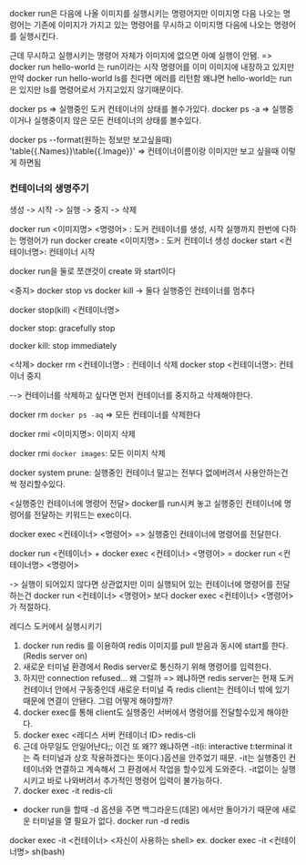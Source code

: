 

docker run은 다음에 나올 이미지를 실행시키는 명령어지만 이미지명 다음 나오는 명령어는 기존에 이미지가 가지고 있는 명령어를 무시하고 이미지명 다음에 나오는 명령어를 실행시킨다.

근데 무시하고 실행시키는 명령어 자체가 이미지에 없으면 아예 실행이 안됌. => docker run hello-world 는 run이라는 시작 명령어를 이미 이미지에 내장하고 있지만 만약 docker run hello-world ls를 친다면 에러를 리턴함 왜냐면 hello-world는 run은 있지만 ls를 명령어로서 가지고있지 않기때문이다.

docker ps => 실행중인 도커 컨테이너의 상태를 볼수가있다.
docker ps -a => 실행중이거나 실행중이지 않은 모든 컨테이너의 상태를 볼수있다.

docker ps --format(원하는 정보만 보고싶을때) 'table{{.Names}}\table{{.Image}}' => 컨테이너이름이랑 이미지만 보고 싶을때 이렇게 하면됨



### 컨테이너의 생명주기
생성 -> 시작 -> 실행 -> 중지 -> 삭제

docker run <이미지명> <명령어> : 도커 컨테이너를 생성, 시작 실행까지 한번에 다하는 명령어가 run
docker create <이미지명> : 도커 컨테이너 생성
docker start <컨테이너명>: 컨테이너 시작

docker run을 둘로 쪼갠것이 create 와 start이다


<중지>
docker stop vs docker kill
-> 둘다 실행중인 컨테이너를 멈추다

docker stop(kill) <컨테이너명>

docker stop: gracefully stop

docker kill: stop immediately

<삭제>
docker rm <컨테이너명> : 컨테이너 삭제
docker stop <컨테이너명>: 컨테이너 중지

--> 컨테이너를 삭제하고 싶다면 먼저 컨테이너를 중지하고 삭제해야한다.

docker rm `docker ps -aq` => 모든 컨테이너를 삭제한다

docker rmi <이미지명>: 이미지 삭제

docker rmi `docker images`: 모든 이미지 삭제

docker system prune: 실행중인 컨테이너 말고는 전부다 없에버려서 사용안하는건 싹 정리할수있다.


<실행중인 컨테이너에 명령어 전달>
docker를 run시켜 놓고 실행중인 컨테이너에 명령어를 전달하는 키워드는 exec이다.

docker exec <컨테이너> <명령어> => 실행중인 컨테이너에 명령어를 전달한다.

docker run <컨테이너> + docker exec <컨테이너> <명령어> = docker run <컨테이너명> <명령어> 

-> 실행이 되어있지 않다면 상관없지만 이미 실행되어 있는 컨테이너에 명령어를 전달하는건 docker run <컨테이너> <명령어> 보다 docker exec <컨테이너> <명령어>가 적절하다.


레디스 도커에서 실행시키기
1. docker run redis 를 이용하여 redis 이미지를 pull 받음과 동시에 start를 한다. (Redis server on)
2. 새로운 터미널 환경에서 Redis server로 통신하기 위해 명령어를 입력한다.
3. 하지만 connection refused... 왜 그럴까 => 왜냐하면 redis server는 현재 도커 컨테이너 안에서 구동중인데 새로운 터미널 즉 redis client는 컨테이너 밖에 있기 때문에 연결이 안됀다. 그럼 어떻게 해야할까?
4. docker exec를 통해 client도 실행중인 서버에서 명령어를 전달할수있게 해야한다.
5. docker exec <레디스 서버 컨테이너 ID> redis-cli
6. 근데 아무일도 안일어난다;; 이건 또 왜?? 왜냐하면 -it(i: interactive t:terminal it는 즉 터미널과 상호 작용하겠다는 뜻이다.)옵션을 안주었기 때문. -it는 실행중인 컨테이너와 연결하고 계속해서 그 환경에서 작업을 할수있게 도와준다. -it없이는 실행시키고 바로 나와버려서 추가적인 명령어 입력이 불가능하다.
7. docker exec -it <redis container ID> redis-cli 

* docker run을 할때 -d 옵션을 주면 백그라운드(데몬) 에서만 돌아가기 때문에 새로운 터미널을 열 필요가 없다.
docker run -d redis 

docker exec -it <컨테이너> <자신이 사용하는 shell>
ex. docker exec -it <컨테이너명> sh(bash)
